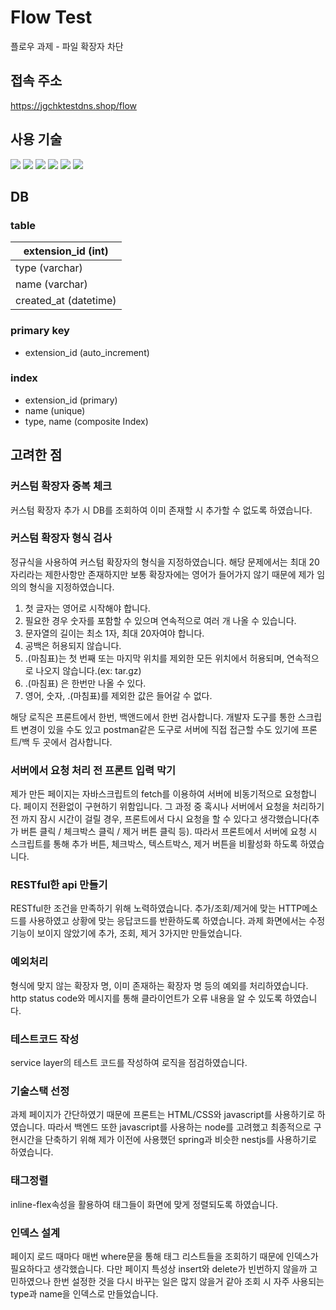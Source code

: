 # Flow Test
플로우 과제 - 파일 확장자 차단

## 접속 주소
https://jgchktestdns.shop/flow

## 사용 기술
[![](https://img.shields.io/badge/NestJS-gray?logo=nestjs)](https://nestjs.com/)
[![](https://img.shields.io/badge/javascript-gray?logo=javascript)](https://www.ecma-international.org/)
[![](https://img.shields.io/badge/typescript-gray?logo=typescript)](https://www.typescriptlang.org/)
[![](https://img.shields.io/badge/HTML-gray?logo=HTML5)](https://www.w3.org/)
[![](https://img.shields.io/badge/CSS-gray?logo=CSS)](https://www.w3.org/TR/CSS/#css)
[![](https://img.shields.io/badge/docker-gray?logo=docker)](https://www.docker.com/)

## DB
### table
|extension_id (int)|
|---|
|type (varchar)|
|name (varchar)|
|created_at (datetime)|

### primary key
- extension_id (auto_increment)

### index
- extension_id (primary)
- name (unique)
- type, name (composite Index)

## 고려한 점
### 커스텀 확장자 중복 체크
커스텀 확장자 추가 시 DB를 조회하여 이미 존재할 시 추가할 수 없도록 하였습니다.

### 커스텀 확장자 형식 검사
정규식을 사용하여 커스텀 확장자의 형식을 지정하였습니다. 해당 문제에서는 최대 20자리라는 제한사항만 존재하지만 보통 확장자에는 영어가 들어가지 않기 때문에 제가 임의의 형식을 지정하였습니다.
1. 첫 글자는 영어로 시작해야 합니다.
2. 필요한 경우 숫자를 포함할 수 있으며 연속적으로 여러 개 나올 수 있습니다.
3. 문자열의 길이는 최소 1자, 최대 20자여야 합니다.
4. 공백은 허용되지 않습니다.
5. .(마침표)는 첫 번째 또는 마지막 위치를 제외한 모든 위치에서 허용되며, 연속적으로 나오지 않습니다.(ex: tar.gz)
6. .(마침표) 은 한번만 나올 수 있다.
7. 영어, 숫자, .(마침표)를 제외한 값은 들어갈 수 없다.

해당 로직은 프론트에서 한번, 백앤드에서 한번 검사합니다. 개발자 도구를 통한 스크립트 변경이 있을 수도 있고 postman같은 도구로 서버에 직접 접근할 수도 있기에 프론트/백 두 곳에서 검사합니다.

### 서버에서 요청 처리 전 프론트 입력 막기
제가 만든 페이지는 자바스크립트의 fetch를 이용하여 서버에 비동기적으로 요청합니다. 페이지 전환없이 구현하기 위함입니다. 그 과정 중 혹시나 서버에서 요청을 처리하기 전 까지 잠시 시간이 걸릴 경우, 프론트에서 다시 요청을 할 수 있다고 생각했습니다(추가 버튼 클릭 / 체크박스 클릭 / 제거 버튼 클릭 등). 따라서 프론트에서 서버에 요청 시 스크립트를 통해 추가 버튼, 체크박스, 텍스트박스, 제거 버튼을 비활성화 하도록 하였습니다.

### RESTful한 api 만들기
RESTful한 조건을 만족하기 위해 노력하였습니다. 추가/조회/제거에 맞는 HTTP메소드를 사용하였고 상황에 맞는 응답코드를 반환하도록 하였습니다. 과제 화면에서는 수정기능이 보이지 않았기에 추가, 조회, 제거 3가지만 만들었습니다.

### 예외처리
형식에 맞지 않는 확장자 명, 이미 존재하는 확장자 명 등의 예외를 처리하였습니다. http status code와 메시지를 통해 클라이언트가 오류 내용을 알 수 있도록 하였습니다.

### 테스트코드 작성
service layer의 테스트 코드를 작성하여 로직을 점검하였습니다. 

### 기술스택 선정
과제 페이지가 간단하였기 때문에 프론트는 HTML/CSS와 javascript를 사용하기로 하였습니다. 따라서 백엔드 또한 javascript를 사용하는 node를 고려했고 최종적으로 구현시간을 단축하기 위해 제가 이전에 사용했던 spring과 비슷한 nestjs를 사용하기로 하였습니다. 

### 태그정렬
inline-flex속성을 활용하여 태그들이 화면에 맞게 정렬되도록 하였습니다.

### 인덱스 설계
페이지 로드 때마다 매번 where문을 통해 태그 리스트들을 조회하기 때문에 인덱스가 필요하다고 생각했습니다. 다만 페이지 특성상 insert와 delete가 빈번하지 않을까 고민하였으나 한번 설정한 것을 다시 바꾸는 일은 많지 않을거 같아 조회 시 자주 사용되는 type과 name을 인덱스로 만들었습니다.